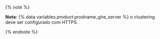 {% note %}

**Nota:** {% data variables.product.prodname_ghe_server %} o clustering deve ser configurado com HTTPS.

{% endnote %}

